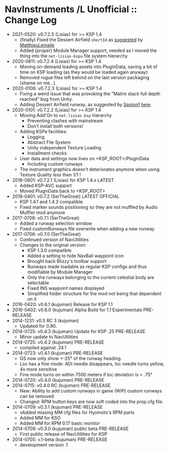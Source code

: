 # NavInstruments /L Unofficial :: Change Log

* 2021-0520: v0.7.2.5 (Lisias) for >= KSP 1.4
	+ (finally) Fixed the Dessert Airfield `shortId` as [suggested](https://github.com/SerTheGreat/NavInstruments/pull/1#pullrequestreview-341004160) by [MatthieuLemaile](https://github.com/MatthieuLemaile)
	+ Added (proper) Module Manager support, needed as I moved the thing into the `net-lisias-kspu` file system hierarchy
* 2020-0811: v0.7.2.4 (Lisias) for >= KSP 1.4
	+ Moving on-demand loading assets into PluginData, saving a bit of time on KSP loading (as they would be loaded again anyway)
	+ Removed rogue files left behind on the last version packaging (shame on me...)
* 2020-0108: v0.7.2.3 (Lisias) for >= KSP 1.4
	+ Fixing a weird issue that was provoking the "Matrix stack full depth reached" bug from Unity.
	+ Adding Dessert Airfield runway, as suggested by [Sppion1](https://forum.kerbalspaceprogram.com/index.php?/profile/198924-sppion1/) [here](https://forum.kerbalspaceprogram.com/index.php?/topic/162967-140-181-navutilities-continued-ft-hsi-instrument-landing-system-v072-2018-apr-1/&do=findComment&comment=3716551). 
* 2020-0101: v0.7.2.2 (Lisias) for >= KSP 1.4
	+ Moving Add'On to `net.lisias.ksp` hierarchy
		- Preventing clashes with mainstream
		- Don't install both versions!
	+ Adding KSPe facilities:
		- Logging
		- Abstract File System
		- Unity independent Texture Loading
		- Installment checks
	+ User data and settings now lives on <KSP_ROOT>/PluginData
		- Including custom runways
	+ The instrument graphics doesn't deteriorates anymore when using Texture Quality less then 1/1 !
* 2018-0801: v0.7.2.1 (Lisias) for KSP 1.4.x LATEST
	+ Added KSP-AVC support
	+ Moved PluginData back to <KSP_ROOT> 
* 2018-0401: v0.7.2 (SerTheGreat) LATEST OFFICIAL
	+ KSP 1.4.1 and 1.4.2 compatible
	+ Fixed marker sounds positioning so they are not muffled by Audio Muffler mod anymore 
* 2017-0708: v0.7.1 (SerTheGreat)
	+ Added a runway selection window
	+ Fixed customRunways file overwrite when adding a new runway 
* 2017-0706: v0.7.0 (SerTheGreat)
	+ Continued version of NavUtilities
	+ Changes to the original version:
		- KSP 1.3.0 compatible
		- Added a setting to hide NavBall waypoint icon
		- Brought back Blizzy's toolbar support
		- Runways made loadable as regular KSP configs and thus modifiable by Module Manager
		- Only the runways belonging to the current celestial body are selectable
		- Fixed INS waypoint names displayed
		- Simplified folder structure for the mod not being that dependent on it 
* 2016-0420: v0.6.1 (kujuman) Release for KSP 1.1
* 2016-0402: v0.6.0 (kujuman) Alpha Build for 1.1 Experimentals PRE-RELEASE
* 2014-1231: v0.5 RC 3 (kujuman)
	+ Updated for 0.90. 
* 2014-0725: v0.4.3 (kujuman) Update for KSP .25 PRE-RELEASE
	+ Minor update to NavUtilities 
* 2014-0725: v0.4.2 (kujuman) PRE-RELEASE
	+ compiled against .24.1 
* 2014-0723: v0.4.1 (kujuman) PRE-RELEASE
	+ GS now only show +-25° of the runway heading.
	+ Loc has a fine mode: ADI needle disappears, loc needle turns yellow, 4x more sensitive
	+ Fine mode turns on within 7500 meters if loc deviation is < .75°
* 2014-0720: v0.4.0 (kujuman) PRE-RELEASE
* 2014-0715: v0.4.0 RC (kujuman) PRE-RELEASE
	+ New: Ability to add custom runways in game (WIP)
custom runways can be removed
	+ Changed: RPM button keys are now soft coded into the prop.cfg file.
* 2014-0709: v0.3.1 (kujuman) PRE-RELEASE
	+ vAdded missing MM cfg files for Hyomoto's RPM parts
	+ Added MM for KSO
	+ Added MM for RPM 0.17 basic monitor
* 2014-0709: v0.3.0 (kujuman) public beta PRE-RELEASE
	+ First public release of NavUtilities for KSP
* 2014-0705: v.1-beta (kujuman) PRE-RELEASE
	+ development version .1
